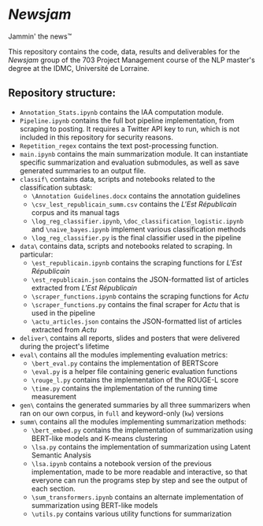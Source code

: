 # *Newsjam*
Jammin' the news™

This repository contains the code, data, results and deliverables for the *Newsjam* group of the 703 Project Management course of the NLP master's degree at the IDMC, Université de Lorraine.

## Repository structure:
- `Annotation_Stats.ipynb` contains the IAA computation module.
- `Pipeline.ipynb` contains the full bot pipeline implementation, from scraping to posting. It requires a Twitter API key to run, which is not included in this repository for security reasons.
- `Repetition_regex` contains the text post-processing function.
- `main.ipynb` contains the main summarization module. It can instantiate specific summarization and evaluation submodules, as well as save generated summaries to an output file.
- `classif\` contains data, scripts and notebooks related to the classification subtask:
  - `\Annotation Guidelines.docx` contains the annotation guidelines
  - `\csv_lest_republicain_summ.csv` contains the *L'Est Républicain* corpus and its manual tags
  - `\log_reg_classifier.ipynb`, `\doc_classification_logistic.ipynb` and `\naive_bayes.ipynb` implement various classification methods
  - `\log_reg_classifier.py` is the final classifier used in the pipeline
- `data\` contains data, scripts and notebooks related to scraping. In particular:
  - `\est_republicain.ipynb` contains the scraping functions for *L'Est Républicain*
  - `\est_republicain.json` contains the JSON-formatted list of articles extracted from *L'Est Républicain*
  - `\scraper_functions.ipynb` contains the scraping functions for *Actu*
  - `\scraper_functions.py` contains the final scraper for *Actu* that is used in the pipeline
  - `\actu_articles.json` contains the JSON-formatted list of articles extracted from *Actu*
- `deliver\` contains all reports, slides and posters that were delivered during the project's lifetime
- `eval\` contains all the modules implementing evaluation metrics:
  - `\bert_eval.py` contains the implementation of BERTScore
  - `\eval.py` is a helper file containing generic evaluation functions
  - `\rouge_l.py` contains the implementation of the ROUGE-L score
  - `\time.py` contains the implementation of the running time measurement
- `gen\` contains the generated summaries by all three summarizers when ran on our own corpus, in `full` and keyword-only (`kw`) versions
- `summ\` contains all the modules implementing summarization methods:
  - `\bert_embed.py` contains the implementation of summarization using BERT-like models and K-means clustering
  - `\lsa.py` contains the implementation of summarization using Latent Semantic Analysis
  - `\lsa.ipynb` contains a notebook version of the previous implementation, made to be more readable and interactive, so that everyone can run the programs step by step and see the output of each section.
  - `\sum_transformers.ipynb` contains an alternate implementation of summarization using BERT-like models
  - `\utils.py` contains various utility functions for summarization
